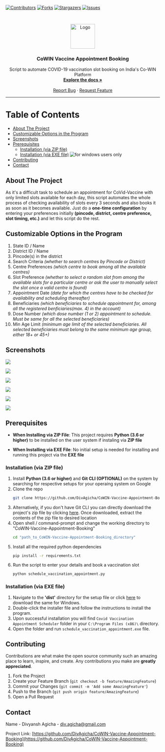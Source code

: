 <!--
*** Thanks for checking out this project. If you have a suggestion
*** that would make this better, please fork the repo and create a pull request
*** or simply open an issue with the tag "enhancement".
-->



<!-- PROJECT SHIELDS -->
<!--
*** I'm using markdown "reference style" links for readability.
*** Reference links are enclosed in brackets [ ] instead of parentheses ( ).
*** See the bottom of this document for the declaration of the reference variables
*** for contributors-url, forks-url, etc. This is an optional, concise syntax you may use.
*** https://www.markdownguide.org/basic-syntax/#reference-style-links
-->
[![Contributors][contributors-shield]][contributors-url]
[![Forks][forks-shield]][forks-url]
[![Stargazers][stars-shield]][stars-url]
[![Issues][issues-shield]][issues-url]



<!-- PROJECT LOGO -->
<br />
<p align="center">
	<a href="https://github.com/DivAgicha/CoWIN-Vaccine-Appointment-Booking">
		<img src="./images/logo.png" alt="Logo" width="80" height="80">
	</a>
	<h3 align="center">CoWIN Vaccine Appointment Booking</h3>
	<p align="center">
		Script to automate COVID-19 vaccination slot booking on India's Co-WIN Platform
		<br />
		<a href="https://github.com/DivAgicha/CoWIN-Vaccine-Appointment-Booking"><strong>Explore the docs »</strong></a>
		<br />
		<br />
		<a href="mailto:div.agicha@gmail.com">Report Bug</a>
		·
		<a href="mailto:div.agicha@gmail.com">Request Feature</a>
</p>

--------------------------------

# Table of Contents
- [About The Project](#about-the-project)
- [Customizable Options in the Program](#customizable-options-in-the-program)
- [Screenshots](#screenshots)
- [Prerequisites](#prerequisites)
	- [Installation (via ZIP file)](#installation-via-zip-file)
	- [Installation (via EXE file)](#installation-via-exe-file)	![for windows users only](https://img.shields.io/badge/Operating%20System-Windows-green?style=plastic)
- [Contributing](#contributing)
- [Contact](#contact)


<!-- ABOUT -->
<a name="about-the-project"></a>
## About The Project

As it's a difficult task to schedule an appointment for CoVid-Vaccine with only limited slots available for each day, this script automates the whole process of checking availability of slots every 3 seconds and also books it as soon as it becomes available. Just do a **one-time configuration** by entering your preferences initially **(pincode, district, centre preference, slot timing, etc.)** and let this script do the rest.


<a name="customizable-options-in-the-program"></a>
## Customizable Options in the Program

1. State ID / Name
2. District ID / Name
3. Pincode(s) in the district
4. Search Criteria *(whether to search centres by Pincode or District)*
5. Centre Preferences *(which centre to book among all the available centres)*
6. Slot Preference *(whether to select a random slot from among the available slots for a particular centre or ask the user to manually select the slot once a valid centre is found)*
7. Appointment Date *(date for which the centres have to be checked for availability and scheduling thereafter)*
8. Beneficiaries *(which beneficiaries to schedule appointment for, among all the registered benficiaries(max. 4) in the account)*
9. Dose Number *(which dose number (1 or 2) appointment to schedule. Must be same for all the selected beneficiaries)*
10. Min Age Limit *(minimum age limit of the selected beneficiaries. All selected beneficiaries must belong to the same minimum age group, either 18+ or 45+)*


<a name="screenshots"></a>
## Screenshots

![](./images/screenshots/1.png)


![](./images/screenshots/2.png)


![](./images/screenshots/3.png)


![](./images/screenshots/4.png)


![](./images/screenshots/5.png)


![](./images/screenshots/6.png)


<!-- PREREQUISITES -->
<a name="prerequisites"></a>
## Prerequisites

- **When Installing via ZIP File**: This project requires **Python (3.6 or higher)** to be installed on the user system if instaling via **ZIP file**

- **When Installing via EXE File**: No initial setup is needed for installing and running this project via the **EXE file**



<!-- INSTALLATION -->
<a name="installation-via-zip-file"></a>
### Installation (via ZIP file)

1. Install **Python (3.6 or higher)** and **Git CLI (OPTIONAL)** on the system by searching for respective setups for your operaing system on Google
2. Clone the repo
	```sh
	git clone https://github.com/DivAgicha/CoWIN-Vaccine-Appointment-Booking.git
	```	
3. Alternatively, if you don't have Git CLI you can directly download the project's zip file by clicking [here](https://github.com/DivAgicha/CoWIN-Vaccine-Appointment-Booking/archive/refs/heads/master.zip). Once downloaded, extract the contents of the zip file to desired location
4. Open shell / command-prompt and change the working directory to "CoWIN-Vaccine-Appointment-Booking"
	```sh
	cd "path_to_CoWIN-Vaccine-Appointment-Booking_directory"
	```
5. Install all the required python dependencies
	```sh
	pip install -r requirements.txt
	```
6. Run the script to enter your details and book a vaccination slot
	```sh
	python schedule_vaccination_appointment.py
	```



<!-- INSTALLATION -->
<a name="installation-via-exe-file"></a>
### Installation (via EXE file)

1. Navigate to the **'dist'** directory for the setup file or click [here](https://github.com/DivAgicha/CoWIN-Vaccine-Appointment-Booking/raw/master/dist/CovidVaccinationAppointmentScheduler-Setup-v1.2.2.exe) to download the same for Windows.
2. Double-click the installer file and follow the instructions to install the program.
3. Upon successful installation you will find `Covid Vaccination Appointment Scheduler` folder in your `C:\Program Files (x86)\` directory.
4. Open the folder and run `schedule_vaccination_appointment.exe` file.



<!-- CONTRIBUTING -->
<a name="contributing"></a>
## Contributing

Contributions are what make the open source community such an amazing place to learn, inspire, and create. Any contributions you make are **greatly appreciated**.

1. Fork the Project
2. Create your Feature Branch (`git checkout -b feature/AmazingFeature`)
3. Commit your Changes (`git commit -m 'Add some AmazingFeature'`)
4. Push to the Branch (`git push origin feature/AmazingFeature`)
5. Open a Pull Request



<!-- CONTACT -->
<a name="contact"></a>
## Contact

Name - Divyansh Agicha - [div.agicha@gmail.com](mailto:div.agicha@gmail.com)

Project Link: [https://github.com/DivAgicha/CoWIN-Vaccine-Appointment-Booking](https://github.com/DivAgicha/CoWIN-Vaccine-Appointment-Booking)



<!-- MARKDOWN LINKS & IMAGES -->
<!-- https://www.markdownguide.org/basic-syntax/#reference-style-links -->
[contributors-shield]: https://img.shields.io/github/contributors/DivAgicha/CoWIN-Vaccine-Appointment-Booking.svg?style=for-the-badge
[contributors-url]: https://github.com/DivAgicha/CoWIN-Vaccine-Appointment-Booking/graphs/contributors
[forks-shield]: https://img.shields.io/github/forks/DivAgicha/CoWIN-Vaccine-Appointment-Booking.svg?style=for-the-badge
[forks-url]: https://github.com/DivAgicha/CoWIN-Vaccine-Appointment-Booking/network/members
[stars-shield]: https://img.shields.io/github/stars/DivAgicha/CoWIN-Vaccine-Appointment-Booking.svg?style=for-the-badge
[stars-url]: https://github.com/DivAgicha/CoWIN-Vaccine-Appointment-Booking/stargazers
[issues-shield]: https://img.shields.io/github/issues/DivAgicha/CoWIN-Vaccine-Appointment-Booking.svg?style=for-the-badge
[issues-url]: https://github.com/DivAgicha/CoWIN-Vaccine-Appointment-Booking/issues
